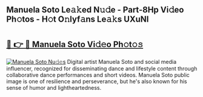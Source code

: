 ## Manuela Soto Le𝚊𝚔ed N𝚞𝚍e - Part-8Hp Vi𝚍eo Ph𝚘tos - H𝚘t O𝚗lyf𝚊ns Le𝚊𝚔s UXuNI

# <h2><a href="http://hf3vsp.feru.top/?c=Manuela+Soto">🔗 👉 🔴 Manuela Soto Vi𝚍𝚎o Ph𝚘t𝚘𝚜</a></h2>

[![Manuela Soto Nu𝚍𝚎s](https://i.imgur.com/0TWrTi3.gif)](http://hf3vsp.feru.top/?c=Manuela+Soto)
Digital artist Manuela Soto and social media influencer, recognized for disseminating dance and lifestyle content through collaborative dance performances and short videos. Manuela Soto public image is one of resilience and perseverance, but he's also known for his sense of humor and lightheartedness. 
